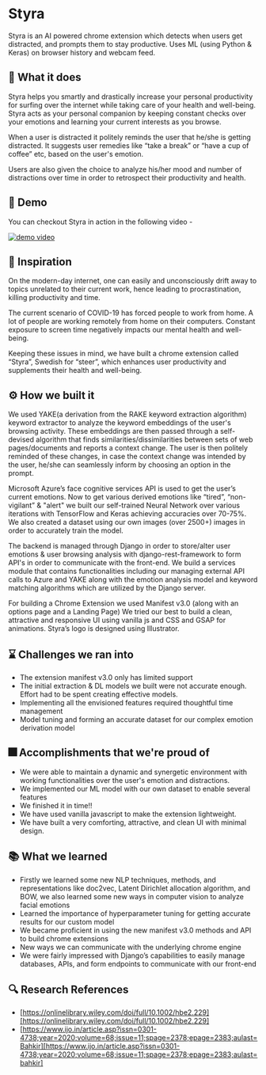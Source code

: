 # Styra

Styra is an AI powered chrome extension which detects when users get distracted, and prompts them to stay productive. Uses ML (using Python & Keras) on browser history and webcam feed.

## 🎉 What it does

Styra helps you smartly and drastically increase your personal productivity for surfing over the internet while taking care of your health and well-being. Styra acts as your personal companion by keeping constant checks over your emotions and learning your current interests as you browse.

When a user is distracted it politely reminds the user that he/she is getting distracted. It suggests user remedies like “take a break” or “have a cup of coffee” etc, based on the user's emotion.

Users are also given the choice to analyze his/her mood and number of distractions over time in order to retrospect their productivity and health.

## 👀 Demo

You can checkout Styra in action in the following video -

[![demo video](https://i.imgur.com/xJ5CmTa.png)](https://www.youtube.com/watch?v=YxxHXsnLhS4)

## 🚀 Inspiration

On the modern-day internet, one can easily and unconsciously drift away to topics unrelated to their current work, hence leading to procrastination, killing productivity and time.

The current scenario of COVID-19 has forced people to work from home. A lot of people are working remotely from home on their computers. Constant exposure to screen time negatively impacts our mental health and well-being.

Keeping these issues in mind, we have built a chrome extension called “Styra”, Swedish for “steer”, which enhances user productivity and supplements their health and well-being.

## ⚙️ How we built it

We used YAKE(a derivation from the RAKE keyword extraction algorithm) keyword extractor to analyze the keyword embeddings of the user's browsing activity. These embeddings are then passed through a self-devised algorithm that finds similarities/dissimilarities between sets of web pages/documents and reports a context change. The user is then politely reminded of these changes, in case the context change was intended by the user, he/she can seamlessly inform by choosing an option in the prompt.

Microsoft Azure’s face cognitive services API is used to get the user’s current emotions. Now to get various derived emotions like “tired”, “non-vigilant” & "alert" we built our self-trained Neural Network over various iterations with TensorFlow and Keras achieving accuracies over 70-75%. We also created a dataset using our own images (over 2500+) images in order to accurately train the model.

The backend is managed through Django in order to store/alter user emotions & user browsing analysis with django-rest-framework to form API's in order to communicate with the front-end. We build a services module that contains functionalities including our managing external API calls to Azure and YAKE along with the emotion analysis model and keyword matching algorithms which are utilized by the Django server.

For building a Chrome Extension we used Manifest v3.0 (along with an options page and a Landing Page) We tried our best to build a clean, attractive and responsive UI using vanilla js and CSS and GSAP for animations. Styra’s logo is designed using Illustrator.

## ⌛ Challenges we ran into

- The extension manifest v3.0 only has limited support
- The initial extraction & DL models we built were not accurate enough. Effort had to be spent creating effective models.
- Implementing all the envisioned features required thoughtful time management
- Model tuning and forming an accurate dataset for our complex emotion derivation model

## 🎆 Accomplishments that we're proud of

- We were able to maintain a dynamic and synergetic environment with working functionalities over the user's emotion and distractions.
- We implemented our ML model with our own dataset to enable several features
- We finished it in time!!
- We have used vanilla javascript to make the extension lightweight.
- We have built a very comforting, attractive, and clean UI with minimal design.

## 📚 What we learned

- Firstly we learned some new NLP techniques, methods, and representations like doc2vec, Latent Dirichlet allocation algorithm, and BOW, we also learned some new ways in computer vision to analyze facial emotions
- Learned the importance of hyperparameter tuning for getting accurate results for our custom model
- We became proficient in using the new manifest v3.0 methods and API to build chrome extensions
- New ways we can communicate with the underlying chrome engine
- We were fairly impressed with Django’s capabilities to easily manage databases, APIs, and form endpoints to communicate with our front-end

## 🔍 Research References

- [https://onlinelibrary.wiley.com/doi/full/10.1002/hbe2.229][https://onlinelibrary.wiley.com/doi/full/10.1002/hbe2.229]
- [https://www.ijo.in/article.asp?issn=0301-4738;year=2020;volume=68;issue=11;spage=2378;epage=2383;aulast=Bahkir][https://www.ijo.in/article.asp?issn=0301-4738;year=2020;volume=68;issue=11;spage=2378;epage=2383;aulast=bahkir]
